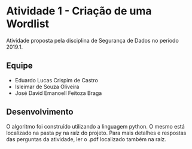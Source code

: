 # Atividade 1 - Criação de uma Wordlist
Atividade proposta pela disciplina de Segurança de Dados no período 2019.1.

## Equipe

* Eduardo Lucas Crispim de Castro
* Isleimar de Souza Oliveira
* José David Emanoell Feitoza Braga

## Desenvolvimento
O algoritmo foi construído utilizando a linguagem python. O mesmo está localizado na pasta py na raíz do projeto. Para mais detalhes e respostas das perguntas da atividade, ler o .pdf localizado também na raíz.
